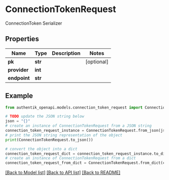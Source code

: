# ConnectionTokenRequest

ConnectionToken Serializer

## Properties

Name | Type | Description | Notes
------------ | ------------- | ------------- | -------------
**pk** | **str** |  | [optional] 
**provider** | **int** |  | 
**endpoint** | **str** |  | 

## Example

```python
from authentik_openapi.models.connection_token_request import ConnectionTokenRequest

# TODO update the JSON string below
json = "{}"
# create an instance of ConnectionTokenRequest from a JSON string
connection_token_request_instance = ConnectionTokenRequest.from_json(json)
# print the JSON string representation of the object
print(ConnectionTokenRequest.to_json())

# convert the object into a dict
connection_token_request_dict = connection_token_request_instance.to_dict()
# create an instance of ConnectionTokenRequest from a dict
connection_token_request_from_dict = ConnectionTokenRequest.from_dict(connection_token_request_dict)
```
[[Back to Model list]](../README.md#documentation-for-models) [[Back to API list]](../README.md#documentation-for-api-endpoints) [[Back to README]](../README.md)


